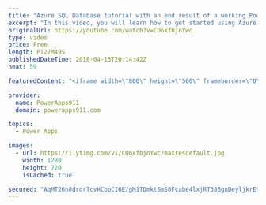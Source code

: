 ```yaml
---
title: "Azure SQL Database tutorial with an end result of a working PowerApps sql app"
excerpt: "In this video, you will learn how to get started using Azure SQL Databases. This video is focused on making sense to technical and non-technical users alike with a focus on getting you productive as quickly as possible.    If you are into PowerApps this is everything you need to know to go from building"
originalUrl: https://youtube.com/watch?v=CO6xfbjnYwc
type: video
price: Free
length: PT27M49S
publishedDateTime: 2018-04-13T20:14:42Z
heat: 59

featuredContent: "<iframe width=\"800\" height=\"500\" frameborder=\"0\" src=\"https://www.youtube.com/embed/CO6xfbjnYwc\" allow=\"accelerometer; autoplay; encrypted-media; gyroscope; picture-in-picture\" allowfullscreen></iframe>"

provider:
  name: PowerApps911
  domain: powerapps911.com

topics:
  - Power Apps

images:
  - url: https://i.ytimg.com/vi/CO6xfbjnYwc/maxresdefault.jpg
    width: 1280
    height: 720
    isCached: true

secured: "AqMT26n8drorTcvHCbpCI6E/gM1TDmktSmS0Fcabe4lxjRT386gnDeyljkrEtrV5D3X2rtUBD3FVE3Vd1pOpM8n5zLiPAivz4OJODXD0Xj0ceVk3tcX6jEfybOuHLCy3SVVb/j/pGV8nVVhjkHR0GSBgXqZ8W9njR/QJ0RPHWT2HELfFaXPVutPYTL5QzVt5nwZUqLqa8cEgjQoutAYNhpDDRBZzfF3DWVrEpcYupvaxnwqxLNPDLAqXHbxetLxAOAVFXnIcGQHTVt5VVlXxKY6RlOfWPAcXISlfjriCzpFMoyQAeHM7KvYxsJYOzZ+Ib0xcympOJqvCtbkQXy6Z+Jj37F1yesRZZvbIT633sIjvjRAAU9xTuJk+wWFjPEmgn8Nz3ly/hAoiZ3qwd5LK+8O/MG8dBamGdMfZE0W5pt4=;7lD57JtXuWRcq0wEJ7filg=="
---
```


